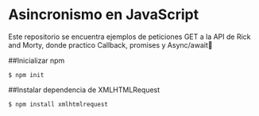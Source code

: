 # Asincronismo en JavaScript

Este repositorio se encuentra ejemplos de peticiones GET a la API de Rick and Morty, donde practico Callback, promises y Async/await🚀


##Inicializar npm

`$ npm init`

##Instalar dependencia de XMLHTMLRequest 

`$ npm install xmlhtmlrequest`
